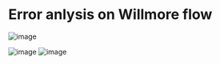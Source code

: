 # Error anlysis on Willmore flow
![image](https://user-images.githubusercontent.com/43385748/203276013-4ab86c0b-929d-4e9a-87c1-777d49ea1b5b.png)
 
 
 ![image](https://user-images.githubusercontent.com/43385748/203276198-bc30d389-d39c-45da-9cd5-9206fd9688e6.png)
![image](https://user-images.githubusercontent.com/43385748/203276555-8e0778df-da17-4b3c-8873-7bb6f6cbc8a9.png)
